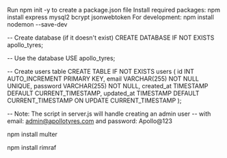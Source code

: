 Run npm init -y to create a package.json file
Install required packages: npm install express mysql2 bcrypt jsonwebtoken
For development: npm install nodemon --save-dev


-- Create database (if it doesn't exist)
CREATE DATABASE IF NOT EXISTS apollo_tyres;

-- Use the database
USE apollo_tyres;

-- Create users table
CREATE TABLE IF NOT EXISTS users (
    id INT AUTO_INCREMENT PRIMARY KEY,
    email VARCHAR(255) NOT NULL UNIQUE,
    password VARCHAR(255) NOT NULL,
    created_at TIMESTAMP DEFAULT CURRENT_TIMESTAMP,
    updated_at TIMESTAMP DEFAULT CURRENT_TIMESTAMP ON UPDATE CURRENT_TIMESTAMP
);

-- Note: The script in server.js will handle creating an admin user
-- with email: admin@apollotyres.com and password: Apollo@123

npm install multer

npm install rimraf